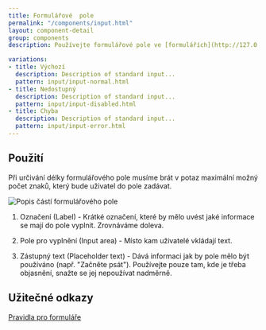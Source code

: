 ```yaml
---
title: Formulářové  pole
permalink: "/components/input.html"
layout: component-detail
group: components
description: Používejte formulářové pole ve [formulářích](http://127.0.0.1:4000/demo-design-system/guidelines/forms.html), které pomáhají lidem zadávat, vybírat a vyhledávat text. Textová pole se obvykle nacházejí ve formuláři, ale mohou také být součástí modálu, vyhledávání nebo karty. Typy běžného zadávání textu zahrnují uživatelská jména, popisy, adresy URL, e-maily.

variations:
- title: Výchozí
  description: Description of standard input...
  pattern: input/input-normal.html
- title: Nedostupný
  description: Description of standard input...
  pattern: input/input-disabled.html
- title: Chyba
  description: Description of standard input...
  pattern: input/input-error.html
---
```


## Použití

Při určivání délky formulářového pole musíme brát v potaz maximální možný počet znaků, který bude uživatel do pole zadávat.

![Popis částí formulářového pole](/Users/david.zak/Documents/GitHub/demo-design-system/images/input.png "Formulářové pole")

1. Označení (Label) - Krátké označení, které by mělo uvést jaké informace se mají do pole vyplnit. Zrovnáváme doleva.

2. Pole pro vyplnění (Input area)  - Místo kam uživatelé vkládají text.

3. Zástupný text (Placeholder text) - Dává informaci jak by pole mělo být používáno (např. "Začněte psát"). Používejte pouze tam, kde je třeba objasnění, snažte se jej nepoužívat nadměrně.

## Užitečné odkazy

[Pravidla pro formuláře](http://127.0.0.1:4000/demo-design-system/guidelines/forms.html)